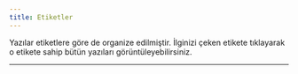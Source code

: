 ```yaml
---
title: Etiketler
---
```


Yazılar etiketlere göre de organize edilmiştir. İlginizi çeken etikete tıklayarak o etikete sahip bütün yazıları görüntüleyebilirsiniz.

---
